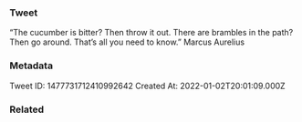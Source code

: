 ### Tweet
“The cucumber is bitter? Then throw it out. There are brambles in the path? Then go around. That’s all you need to know.” Marcus Aurelius

### Metadata
Tweet ID: 1477731712410992642
Created At: 2022-01-02T20:01:09.000Z

### Related

